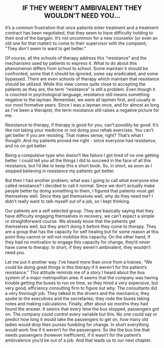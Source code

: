 
<h2><center>IF THEY WEREN’T AMBIVALENT THEY WOULDN’T NEED YOU...</h2></center>


It’s a common frustration that once patients enter treatment and a treatment
contract has been negotiated, that they seem to have difficulty holding to their
end of the bargain. It’s not uncommon for a new counselor (or even an old one
for that matter) to come to their supervisor with the complaint, "They don't
seem to want to get better.”

Of course, all the schools of therapy address this “resistance” and the
mechanisms used by patients to express it. What to do about this phenomenon
differs from school to school. Some maintain it should be confronted, some that
it should be ignored, some say eradicated, and some bypassed. There are even
schools of therapy which maintain that resistance should be utilized. While this
view comes quite close to accepting the patients as they are, the term
“resistance” is still a problem. Even though it is couched in psychological
language, resistance still means something negative to the layman. Remember, we
were all laymen first, and usually in our most formative years. Since I was a
layman once, and for almost as long as I’ve been a therapist, the term
resistance still raises a negative picture for me.

Resistance to therapy, if therapy is good for you, can’t possibly be good. It’s
like not taking your medicine or not doing your rehab exercises. You can’t get
better if you are resisting. That makes sense, right? That’s what I thought. And
my patients proved me right - since everyone had resistance, and no on got
better.

Being a compulsive type who doesn’t like failure I got tired of no one getting
better. I could tell you all the things I did to succeed in the face of all this
resistance, but I’d like to keep this a short book. So, in short, as soon as I
stopped believing in resistance my patients got better.

But then I had another problem; what was I going to call what everyone else
called resistance? I decided to call it normal. Since we don’t actually make
people better by doing something to them, I figured that patients must get
themselves well. Since they get themselves well, why do they need me? I didn’t
really want to talk myself out of a job, so I kept thinking.

Our patients are a self selected group. They are basically saying that they have
difficulty engaging themselves in recovery, we can’t expect a simple or
straightforward course. We already know that the patients get themselves well,
but they aren’t doing it before they come to therapy. They are a group that has
the capacity for self healing but for some reason at this point they cannot or
will not mobilize this capacity. On the other hand, if they had no motivation to
engage this capacity for change, they’d never have come to therapy. In short,
if they weren’t ambivalent, they wouldn’t need you.

Let me put it another way. I’ve heard more than once from a trainee, “We could
be doing great things in this therapy if it weren’t for the patient’s
resistance.” This attitude reminds me of a story I heard about the bus system of
a major metropolitan area. It seems that the company was having trouble getting
the buses to run on time, so they hired a very expensive, but very good,
efficiency consulting firm to figure out why. The consultants did a very
thorough job. They talked to the drivers and the mechanics; they spoke to the
executives and the secretaries; they rode the buses taking notes and making
calculations. Finally, after about six months they had found the answer. It
seems that every time the bus stopped, passengers got on. The company could
control every variable but this. No one could say or predict how long it would
take the passengers to get on, how many old ladies would drop their purses
fumbling for change. In short everything would work fine if it weren’t for the
passengers. So like the bus line that needs passengers (however inefficient),
if it wasn’t for the patient’s ambivalence you’d be out of a job. And that leads
us to our next chapter.
